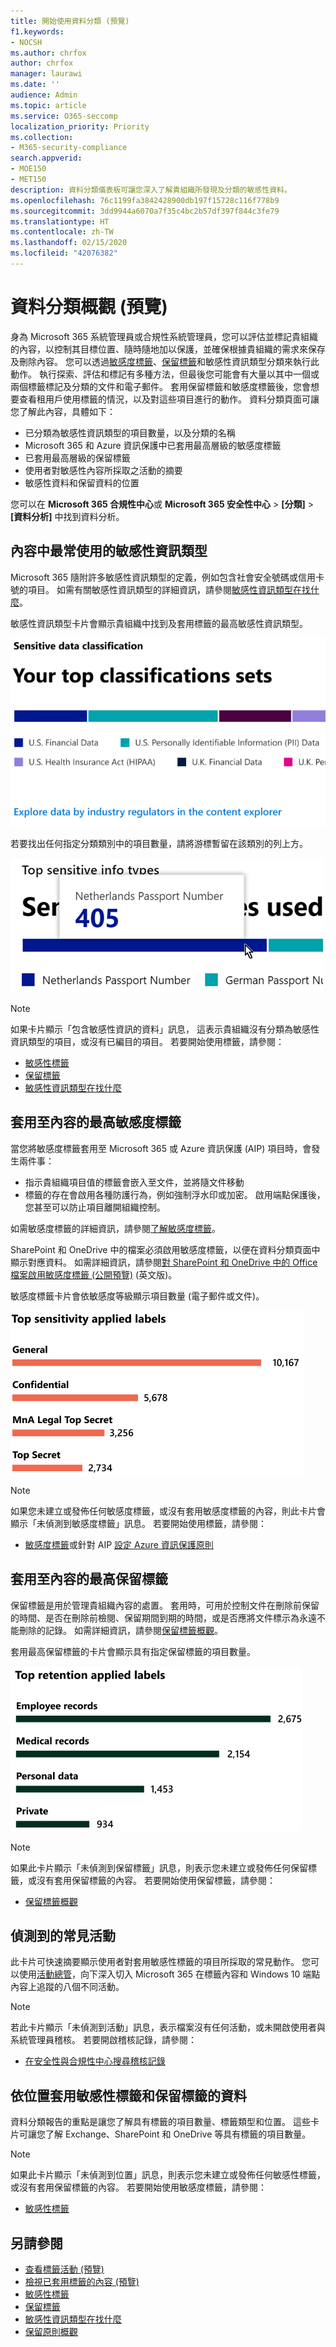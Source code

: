 ```yaml
---
title: 開始使用資料分類 (預覽)
f1.keywords:
- NOCSH
ms.author: chrfox
author: chrfox
manager: laurawi
ms.date: ''
audience: Admin
ms.topic: article
ms.service: O365-seccomp
localization_priority: Priority
ms.collection:
- M365-security-compliance
search.appverid:
- MOE150
- MET150
description: 資料分類儀表板可讓您深入了解貴組織所發現及分類的敏感性資料。
ms.openlocfilehash: 76c1199fa3842428900db197f15728c116f778b9
ms.sourcegitcommit: 3dd9944a6070a7f35c4bc2b57df397f844c3fe79
ms.translationtype: HT
ms.contentlocale: zh-TW
ms.lasthandoff: 02/15/2020
ms.locfileid: "42076382"
---
```

# <a name="data-classification-overview-preview"></a>資料分類概觀 (預覽)

身為 Microsoft 365 系統管理員或合規性系統管理員，您可以評估並標記貴組織的內容，以控制其目標位置、隨時隨地加以保護，並確保根據貴組織的需求來保存及刪除內容。 您可以透過[敏感度標籤](sensitivity-labels.md)、[保留標籤](labels.md)和敏感性資訊類型分類來執行此動作。 執行探索、評估和標記有多種方法，但最後您可能會有大量以其中一個或兩個標籤標記及分類的文件和電子郵件。 套用保留標籤和敏感度標籤後，您會想要查看租用戶使用標籤的情況，以及對這些項目進行的動作。 資料分類頁面可讓您了解此內容，具體如下：

- 已分類為敏感性資訊類型的項目數量，以及分類的名稱
- Microsoft 365 和 Azure 資訊保護中已套用最高層級的敏感度標籤
- 已套用最高層級的保留標籤
- 使用者對敏感性內容所採取之活動的摘要
- 敏感性資料和保留資料的位置

您可以在 **Microsoft 365 合規性中心**或 **Microsoft 365 安全性中心** > **[分類]** > **[資料分析]** 中找到資料分析。

## <a name="sensitive-information-types-used-most-in-your-content"></a>內容中最常使用的敏感性資訊類型

Microsoft 365 隨附許多敏感性資訊類型的定義，例如包含社會安全號碼或信用卡號的項目。 如需有關敏感性資訊類型的詳細資訊，請參閱[敏感性資訊類型在找什麼](what-the-sensitive-information-types-look-for.md)。

敏感性資訊類型卡片會顯示貴組織中找到及套用標籤的最高敏感性資訊類型。

![最高敏感性資訊類型](../media/data-classification-sens-info-types-card.png)

若要找出任何指定分類類別中的項目數量，請將游標暫留在該類別的列上方。

![最高敏感性資訊類型暫留詳細資料](../media/data-classification-sens-info-types-hover.png)

> [!NOTE]
> 如果卡片顯示「包含敏感性資訊的資料」訊息， 這表示貴組織沒有分類為敏感性資訊類型的項目，或沒有已編目的項目。 若要開始使用標籤，請參閱：
>- [敏感性標籤](sensitivity-labels.md)
>- [保留標籤](labels.md)
>- [敏感性資訊類型在找什麼](what-the-sensitive-information-types-look-for.md)

## <a name="top-sensitivity-labels-applied-to-content"></a>套用至內容的最高敏感度標籤

當您將敏感度標籤套用至 Microsoft 365 或 Azure 資訊保護 (AIP) 項目時，會發生兩件事：

- 指示貴組織項目值的標籤會嵌入至文件，並將隨文件移動
- 標籤的存在會啟用各種防護行為，例如強制浮水印或加密。 啟用端點保護後，您甚至可以防止項目離開組織控制。

如需敏感度標籤的詳細資訊，請參閱[了解敏感度標籤](sensitivity-labels.md)。

SharePoint 和 OneDrive 中的檔案必須啟用敏感度標籤，以便在資料分類頁面中顯示對應資料。 如需詳細資訊，請參閱[對 SharePoint 和 OneDrive 中的 Office 檔案啟用敏感度標籤 (公開預覽)](sensitivity-labels-sharepoint-onedrive-files.md) (英文版)。

敏感度標籤卡片會依敏感度等級顯示項目數量 (電子郵件或文件)。

![依敏感度標籤分類預留位置的內容細目螢幕擷取畫面](../media/data-classification-top-sensitivity-labels-applied.png)

> [!NOTE]
> 如果您未建立或發佈任何敏感度標籤，或沒有套用敏感度標籤的內容，則此卡片會顯示「未偵測到敏感度標籤」訊息。 若要開始使用標籤，請參閱：
>- [敏感度標籤](sensitivity-labels.md)或針對 AIP [設定 Azure 資訊保護原則](https://docs.microsoft.com/azure/information-protection/configure-policy)

## <a name="top-retention-labels-applied-to-content"></a>套用至內容的最高保留標籤

保留標籤是用於管理貴組織內容的處置。 套用時，可用於控制文件在刪除前保留的時間、是否在刪除前檢閱、保留期間到期的時間，或是否應將文件標示為永遠不能刪除的記錄。 如需詳細資訊，請參閱[保留標籤概觀](labels.md)。

套用最高保留標籤的卡片會顯示具有指定保留標籤的項目數量。

![套用最高保留標籤預留位置的螢幕擷取畫面](../media/data-classification-top-retention-labels-applied.png)

> [!NOTE]
> 如果此卡片顯示「未偵測到保留標籤」訊息，則表示您未建立或發佈任何保留標籤，或沒有套用保留標籤的內容。 若要開始使用保留標籤，請參閱：
>- [保留標籤概觀](labels.md)

## <a name="top-activities-detected"></a>偵測到的常見活動

此卡片可快速摘要顯示使用者對套用敏感性標籤的項目所採取的常見動作。 您可以使用[活動總管](data-classification-activity-explorer.md)，向下深入切入 Microsoft 365 在標籤內容和 Windows 10 端點內容上追蹤的八個不同活動。

> [!NOTE]
> 若此卡片顯示「未偵測到活動」訊息，表示檔案沒有任何活動，或未開啟使用者與系統管理員稽核。 若要開啟稽核記錄，請參閱：
>- [在安全性與合規性中心搜尋稽核記錄](search-the-audit-log-in-security-and-compliance.md)

## <a name="sensitivity-and-retention-labeled-data-by-location"></a>依位置套用敏感性標籤和保留標籤的資料

資料分類報告的重點是讓您了解具有標籤的項目數量、標籤類型和位置。 這些卡片可讓您了解 Exchange、SharePoint 和 OneDrive 等具有標籤的項目數量。

> [!NOTE]
> 如果此卡片顯示「未偵測到位置」訊息，則表示您未建立或發佈任何敏感性標籤，或沒有套用保留標籤的內容。 若要開始使用敏感度標籤，請參閱：
>- [敏感性標籤](sensitivity-labels.md)

## <a name="see-also"></a>另請參閱

- [查看標籤活動 (預覽)](data-classification-activity-explorer.md)
- [檢視已套用標籤的內容 (預覽)](data-classification-content-explorer.md)
- [敏感性標籤](sensitivity-labels.md)
- [保留標籤](labels.md)
- [敏感性資訊類型在找什麼](what-the-sensitive-information-types-look-for.md)
- [保留原則概觀](retention-policies.md)
